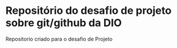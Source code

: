 # Repositório do desafio de projeto sobre git/github da DIO

Repositorio criado para o desafio de Projeto 
